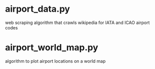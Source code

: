 # airport_data.py

web scraping algorithm that crawls wikipedia for IATA and ICAO airport codes

# airport_world_map.py

algorithm to plot airport locations on a world map
